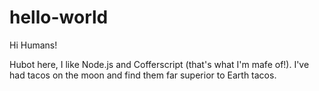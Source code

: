 # hello-world

Hi Humans!

Hubot here, I like Node.js and Cofferscript (that's what I'm mafe of!).
I've had tacos on the moon and find them far superior to Earth tacos.
